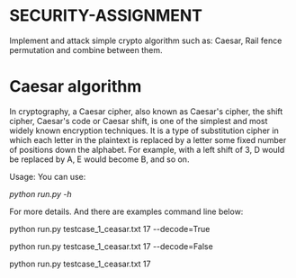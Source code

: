# SECURITY-ASSIGNMENT
Implement and attack simple crypto algorithm such as: Caesar, Rail fence permutation and combine between them.

# Caesar algorithm
In cryptography, a Caesar cipher, also known as Caesar's cipher, the shift cipher, Caesar's code or Caesar shift, is one of the simplest and most widely known encryption techniques. It is a type of substitution cipher in which each letter in the plaintext is replaced by a letter some fixed number of positions down the alphabet. For example, with a left shift of 3, D would be replaced by A, E would become B, and so on.

Usage:
You can use:

  *python run.py -h*

For more details. And there are examples command line below:

python run.py testcase_1_ceasar.txt 17 --decode=True

python run.py testcase_1_ceasar.txt 17 --decode=False

python run.py testcase_1_ceasar.txt 17

